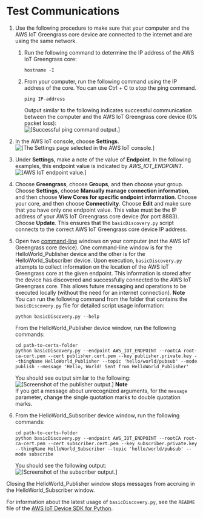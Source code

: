 # Test Communications<a name="test-comms"></a>

1. Use the following procedure to make sure that your computer and the AWS IoT Greengrass core device are connected to the internet and are using the same network\. 

   1. Run the following command to determine the IP address of the AWS IoT Greengrass core:

      ```
      hostname -I
      ```

   1. From your computer, run the following command using the IP address of the core\. You can use Ctrl \+ C to stop the ping command\.

      ```
      ping IP-address
      ```

      Output similar to the following indicates successful communication between the computer and the AWS IoT Greengrass core device \(0% packet loss\):  
![\[Successful ping command output.\]](http://docs.aws.amazon.com/greengrass/latest/developerguide/images/gg-get-started-075.5.png)

1. In the AWS IoT console, choose **Settings**\.  
![\[The Settings page selected in the AWS IoT console.\]](http://docs.aws.amazon.com/greengrass/latest/developerguide/images/console-settings.png)

1. Under **Settings**, make a note of the value of **Endpoint**\. In the following examples, this endpoint value is indicated by *AWS\_IOT\_ENDPOINT*\.  
![\[AWS IoT endpoint value.\]](http://docs.aws.amazon.com/greengrass/latest/developerguide/images/gg-get-started-075.7.png)

1. Choose **Greengrass**, choose **Groups**, and then choose your group\. Choose **Settings**, choose **Manually manage connection information**, and then choose **View Cores for specific endpoint information**\. Choose your core, and then choose **Connectivity**\. Choose **Edit** and make sure that you have only one endpoint value\. This value must be the IP address of your AWS IoT Greengrass core device \(for port 8883\)\. Choose **Update**\. This ensures that the `basicDiscovery.py` script connects to the correct AWS IoT Greengrass core device IP address\.

1. Open two [command\-line](https://en.wikipedia.org/wiki/Command-line_interface) windows on your computer \(not the AWS IoT Greengrass core device\)\. One command\-line window is for the HelloWorld\_Publisher device and the other is for the HelloWorld\_Subscriber device\. Upon execution, `basicDiscovery.py` attempts to collect information on the location of the AWS IoT Greengrass core at the given endpoint\. This information is stored after the device has discovered and successfully connected to the AWS IoT Greengrass core\. This allows future messaging and operations to be executed locally \(without the need for an internet connection\)\.
**Note**  
You can run the following command from the folder that contains the `basicDiscovery.py` file for detailed script usage information:  

   ```
   python basicDiscovery.py --help
   ```

   From the HelloWorld\_Publisher device window, run the following commands:

   ```
   cd path-to-certs-folder
   python basicDiscovery.py --endpoint AWS_IOT_ENDPOINT --rootCA root-ca-cert.pem --cert publisher.cert.pem --key publisher.private.key --thingName HelloWorld_Publisher --topic 'hello/world/pubsub' --mode publish --message 'Hello, World! Sent from HelloWorld_Publisher'
   ```

   You should see output similar to the following:  
![\[Screenshot of the publisher output.\]](http://docs.aws.amazon.com/greengrass/latest/developerguide/images/gg-get-started-076.png)
**Note**  
If you get a message about unrecognized arguments, for the `message` parameter, change the single quotation marks to double quotation marks\.

1. From the HelloWorld\_Subscriber device window, run the following commands:

   ```
   cd path-to-certs-folder
   python basicDiscovery.py --endpoint AWS_IOT_ENDPOINT --rootCA root-ca-cert.pem --cert subscriber.cert.pem --key subscriber.private.key --thingName HelloWorld_Subscriber --topic 'hello/world/pubsub' --mode subscribe
   ```

   You should see the following output:  
![\[Screenshot of the subscriber output.\]](http://docs.aws.amazon.com/greengrass/latest/developerguide/images/gg-get-started-077.png)

Closing the HelloWorld\_Publisher window stops messages from accruing in the HelloWorld\_Subscriber window\.

For information about the latest usage of `basicDiscovery.py`, see the `README` file of the [AWS IoT Device SDK for Python](https://github.com/aws/aws-iot-device-sdk-python)\.